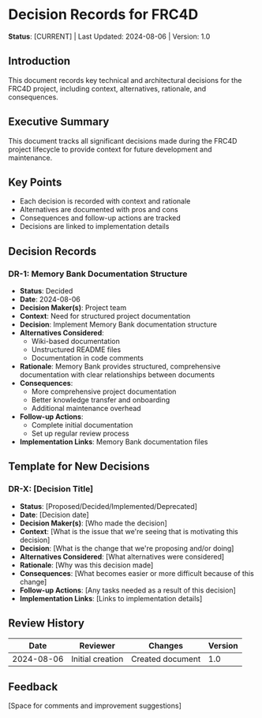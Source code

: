 # Decision Records for FRC4D

**Status**: [CURRENT] | Last Updated: 2024-08-06 | Version: 1.0

## Introduction
This document records key technical and architectural decisions for the FRC4D project, including context, alternatives, rationale, and consequences.

## Executive Summary
This document tracks all significant decisions made during the FRC4D project lifecycle to provide context for future development and maintenance.

## Key Points
- Each decision is recorded with context and rationale
- Alternatives are documented with pros and cons
- Consequences and follow-up actions are tracked
- Decisions are linked to implementation details

## Decision Records

### DR-1: Memory Bank Documentation Structure
- **Status**: Decided
- **Date**: 2024-08-06
- **Decision Maker(s)**: Project team
- **Context**: Need for structured project documentation
- **Decision**: Implement Memory Bank documentation structure
- **Alternatives Considered**:
  - Wiki-based documentation
  - Unstructured README files
  - Documentation in code comments
- **Rationale**: Memory Bank provides structured, comprehensive documentation with clear relationships between documents
- **Consequences**:
  - More comprehensive project documentation
  - Better knowledge transfer and onboarding
  - Additional maintenance overhead
- **Follow-up Actions**:
  - Complete initial documentation
  - Set up regular review process
- **Implementation Links**: Memory Bank documentation files

## Template for New Decisions

### DR-X: [Decision Title]
- **Status**: [Proposed/Decided/Implemented/Deprecated]
- **Date**: [Decision date]
- **Decision Maker(s)**: [Who made the decision]
- **Context**: [What is the issue that we're seeing that is motivating this decision]
- **Decision**: [What is the change that we're proposing and/or doing]
- **Alternatives Considered**: [What alternatives were considered]
- **Rationale**: [Why was this decision made]
- **Consequences**: [What becomes easier or more difficult because of this change]
- **Follow-up Actions**: [Any tasks needed as a result of this decision]
- **Implementation Links**: [Links to implementation details]

## Review History
| Date | Reviewer | Changes | Version |
|------|----------|---------|---------|
| 2024-08-06 | Initial creation | Created document | 1.0 |

## Feedback
[Space for comments and improvement suggestions]